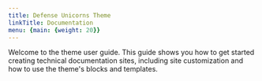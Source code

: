 ```yaml
---
title: Defense Unicorns Theme
linkTitle: Documentation
menu: {main: {weight: 20}}
---
```


Welcome to the theme user guide. This guide shows you how to get started creating technical documentation sites,
including site customization and how to use the theme's blocks and templates.
